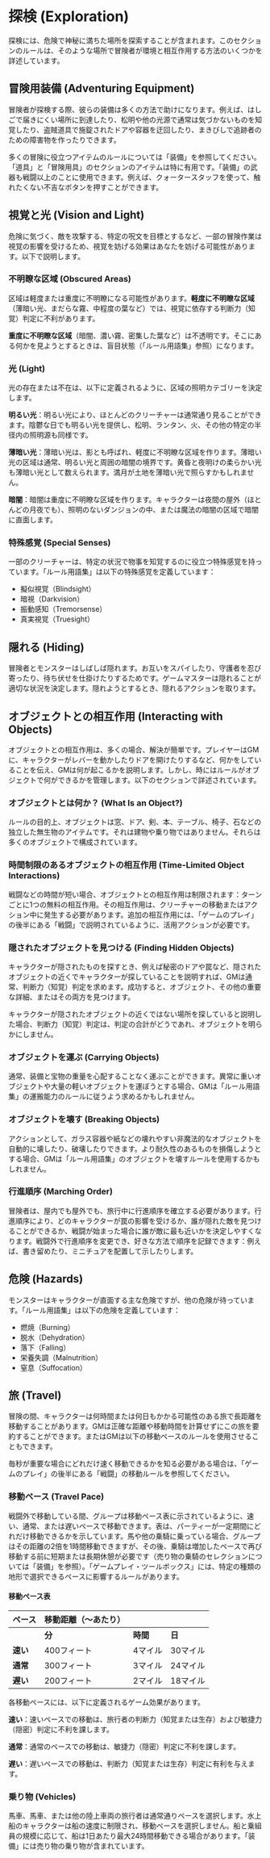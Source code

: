 # 探検 (Exploration)

探検には、危険で神秘に満ちた場所を探索することが含まれます。このセクションのルールは、そのような場所で冒険者が環境と相互作用する方法のいくつかを詳述しています。

## 冒険用装備 (Adventuring Equipment)

冒険者が探検する際、彼らの装備は多くの方法で助けになります。例えば、はしごで届きにくい場所に到達したり、松明や他の光源で通常は気づかないものを知覚したり、盗賊道具で施錠されたドアや容器を迂回したり、まきびしで追跡者のための障害物を作ったりできます。

多くの冒険に役立つアイテムのルールについては「装備」を参照してください。「道具」と「冒険用具」のセクションのアイテムは特に有用です。「装備」の武器も戦闘以上のことに使用できます。例えば、クォータースタッフを使って、触れたくない不吉なボタンを押すことができます。

## 視覚と光 (Vision and Light)

危険に気づく、敵を攻撃する、特定の呪文を目標とするなど、一部の冒険作業は視覚の影響を受けるため、視覚を妨げる効果はあなたを妨げる可能性があります。以下で説明します。

### 不明瞭な区域 (Obscured Areas)

区域は軽度または重度に不明瞭になる可能性があります。**軽度に不明瞭な区域**（薄暗い光、まだらな霧、中程度の葉など）では、視覚に依存する判断力（知覚）判定に不利があります。

**重度に不明瞭な区域**（暗闇、濃い霧、密集した葉など）は不透明です。そこにある何かを見ようとするときは、盲目状態（「ルール用語集」参照）になります。

### 光 (Light)

光の存在または不在は、以下に定義されるように、区域の照明カテゴリーを決定します。

**明るい光**：明るい光により、ほとんどのクリーチャーは通常通り見ることができます。陰鬱な日でも明るい光を提供し、松明、ランタン、火、その他の特定の半径内の照明源も同様です。

**薄暗い光**：薄暗い光は、影とも呼ばれ、軽度に不明瞭な区域を作ります。薄暗い光の区域は通常、明るい光と周囲の暗闇の境界です。黄昏と夜明けの柔らかい光も薄暗い光として数えられます。満月が土地を薄暗い光で照らすかもしれません。

**暗闇**：暗闇は重度に不明瞭な区域を作ります。キャラクターは夜間の屋外（ほとんどの月夜でも）、照明のないダンジョンの中、または魔法の暗闇の区域で暗闇に直面します。

### 特殊感覚 (Special Senses)

一部のクリーチャーは、特定の状況で物事を知覚するのに役立つ特殊感覚を持っています。「ルール用語集」は以下の特殊感覚を定義しています：

- 擬似視覚（Blindsight）
- 暗視（Darkvision）
- 振動感知（Tremorsense）
- 真実視覚（Truesight）

## 隠れる (Hiding)

冒険者とモンスターはしばしば隠れます。お互いをスパイしたり、守護者を忍び寄ったり、待ち伏せを仕掛けたりするためです。ゲームマスターは隠れることが適切な状況を決定します。隠れようとするとき、隠れるアクションを取ります。

## オブジェクトとの相互作用 (Interacting with Objects)

オブジェクトとの相互作用は、多くの場合、解決が簡単です。プレイヤーはGMに、キャラクターがレバーを動かしたりドアを開けたりするなど、何かをしていることを伝え、GMは何が起こるかを説明します。しかし、時にはルールがオブジェクトで何ができるかを管理します。以下のセクションで詳述されています。

### オブジェクトとは何か？ (What Is an Object?)

ルールの目的上、オブジェクトは窓、ドア、剣、本、テーブル、椅子、石などの独立した無生物のアイテムです。それは建物や乗り物ではありません。それらは多くのオブジェクトで構成されています。

### 時間制限のあるオブジェクトの相互作用 (Time-Limited Object Interactions)

戦闘などの時間が短い場合、オブジェクトとの相互作用は制限されます：ターンごとに1つの無料の相互作用。その相互作用は、クリーチャーの移動またはアクション中に発生する必要があります。追加の相互作用には、「ゲームのプレイ」の後半にある「戦闘」で説明されているように、活用アクションが必要です。

### 隠されたオブジェクトを見つける (Finding Hidden Objects)

キャラクターが隠されたものを探すとき、例えば秘密のドアや罠など、隠されたオブジェクトの近くでキャラクターが探していることを説明すれば、GMは通常、判断力（知覚）判定を求めます。成功すると、オブジェクト、その他の重要な詳細、またはその両方を見つけます。

キャラクターが隠されたオブジェクトの近くではない場所を探していると説明した場合、判断力（知覚）判定は、判定の合計がどうであれ、オブジェクトを明らかにしません。

### オブジェクトを運ぶ (Carrying Objects)

通常、装備と宝物の重量を心配することなく運ぶことができます。異常に重いオブジェクトや大量の軽いオブジェクトを運ぼうとする場合、GMは「ルール用語集」の運搬能力のルールに従うよう求めるかもしれません。

### オブジェクトを壊す (Breaking Objects)

アクションとして、ガラス容器や紙などの壊れやすい非魔法的なオブジェクトを自動的に壊したり、破壊したりできます。より耐久性のあるものを損傷しようとする場合、GMは「ルール用語集」のオブジェクトを壊すルールを使用するかもしれません。

### 行進順序 (Marching Order)

冒険者は、屋内でも屋外でも、旅行中に行進順序を確立する必要があります。行進順序により、どのキャラクターが罠の影響を受けるか、誰が隠れた敵を見つけることができるか、戦闘が始まった場合に誰が敵に最も近いかを決定しやすくなります。戦闘外で行進順序を変更でき、好きな方法で順序を記録できます：例えば、書き留めたり、ミニチュアを配置して示したりします。

## 危険 (Hazards)

モンスターはキャラクターが直面する主な危険ですが、他の危険が待っています。「ルール用語集」は以下の危険を定義しています：

- 燃焼（Burning）
- 脱水（Dehydration）
- 落下（Falling）
- 栄養失調（Malnutrition）
- 窒息（Suffocation）

## 旅 (Travel)

冒険の間、キャラクターは何時間または何日もかかる可能性のある旅で長距離を移動することがあります。GMは正確な距離や移動時間を計算せずにこの旅を要約することができます。またはGMは以下の移動ペースのルールを使用させることもできます。

毎秒が重要な場合にどれだけ速く移動できるかを知る必要がある場合は、「ゲームのプレイ」の後半にある「戦闘」の移動ルールを参照してください。

### 移動ペース (Travel Pace)

戦闘外で移動している間、グループは移動ペース表に示されているように、速い、通常、または遅いペースで移動できます。表は、パーティーが一定期間にどれだけ移動できるかを示しています。馬や他の乗騎に乗っている場合、グループはその距離の2倍を1時間移動できますが、その後、乗騎は増加したペースで再び移動する前に短期または長期休憩が必要です（売り物の乗騎のセレクションについては「装備」を参照）。「ゲームプレイ・ツールボックス」には、特定の種類の地形で選択できるペースに影響するルールがあります。

#### 移動ペース表

| ペース | 移動距離（～あたり） | | |
|--------|------------|--------|--------|
| | **分** | **時間** | **日** |
| **速い** | 400フィート | 4マイル | 30マイル |
| **通常** | 300フィート | 3マイル | 24マイル |
| **遅い** | 200フィート | 2マイル | 18マイル |

各移動ペースには、以下に定義されるゲーム効果があります。

**速い**：速いペースでの移動は、旅行者の判断力（知覚または生存）および敏捷力（隠密）判定に不利を課します。

**通常**：通常のペースでの移動は、敏捷力（隠密）判定に不利を課します。

**遅い**：遅いペースでの移動は、判断力（知覚または生存）判定に有利を与えます。

### 乗り物 (Vehicles)

馬車、馬車、または他の陸上車両の旅行者は通常通りペースを選択します。水上船のキャラクターは船の速度に制限され、移動ペースを選択しません。船と乗組員の規模に応じて、船は1日あたり最大24時間移動できる場合があります。「装備」には売り物の乗り物が含まれています。